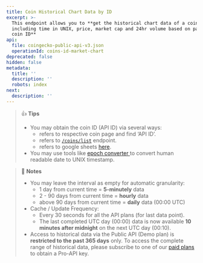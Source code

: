 ```yaml
---
title: Coin Historical Chart Data by ID
excerpt: >-
  This endpoint allows you to **get the historical chart data of a coin
  including time in UNIX, price, market cap and 24hr volume based on particular
  coin ID**
api:
  file: coingecko-public-api-v3.json
  operationId: coins-id-market-chart
deprecated: false
hidden: false
metadata:
  title: ''
  description: ''
  robots: index
next:
  description: ''
---
```

> 👍 **Tips**
>
> * You may obtain the coin ID (API ID) via several ways:
>   * refers to respective coin page and find ‘API ID’.
>   * refers to [`/coins/list`](/reference/coins-list) endpoint.
>   * refers to google sheets [here](https://docs.google.com/spreadsheets/d/1wTTuxXt8n9q7C4NDXqQpI3wpKu1_5bGVmP9Xz0XGSyU/edit?usp=sharing).
> * You may use tools like [epoch converter ](https://www.epochconverter.com) to convert human readable date to UNIX timestamp.

> 📘 **Notes**
>
> * You may leave the interval as empty for automatic granularity:
>   * 1 day from current time = **5-minutely** data
>   * 2 - 90 days from current time = **hourly** data
>   * above 90 days from current time = **daily** data (00:00 UTC)
> * Cache / Update Frequency:  
>   * Every 30 seconds for all the API plans (for last data point).
>   * The last completed UTC day (00:00) data is now available **10 minutes after midnight** on the next UTC day (00:10).
> * Access to historical data via the Public API (Demo plan) is **restricted to the past 365 days** only. To access the complete range of historical data, please subscribe to one of our [paid plans](https://www.coingecko.com/en/api/pricing) to obtain a Pro-API key.
